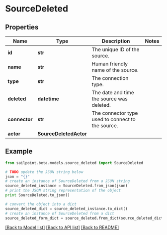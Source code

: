 # SourceDeleted


## Properties
Name | Type | Description | Notes
------------ | ------------- | ------------- | -------------
**id** | **str** | The unique ID of the source. | 
**name** | **str** | Human friendly name of the source. | 
**type** | **str** | The connection type. | 
**deleted** | **datetime** | The date and time the source was deleted. | 
**connector** | **str** | The connector type used to connect to the source. | 
**actor** | [**SourceDeletedActor**](SourceDeletedActor.md) |  | 

## Example

```python
from sailpoint.beta.models.source_deleted import SourceDeleted

# TODO update the JSON string below
json = "{}"
# create an instance of SourceDeleted from a JSON string
source_deleted_instance = SourceDeleted.from_json(json)
# print the JSON string representation of the object
print SourceDeleted.to_json()

# convert the object into a dict
source_deleted_dict = source_deleted_instance.to_dict()
# create an instance of SourceDeleted from a dict
source_deleted_form_dict = source_deleted.from_dict(source_deleted_dict)
```
[[Back to Model list]](../README.md#documentation-for-models) [[Back to API list]](../README.md#documentation-for-api-endpoints) [[Back to README]](../README.md)


